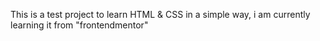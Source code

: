 This is a test project to learn HTML & CSS in a simple way, i am currently learning it from "frontendmentor"
